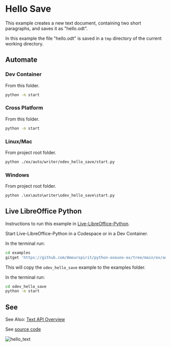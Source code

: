 # Hello Save

This example creates a new text document, containing two short paragraphs, and saves it as "hello.odt".

In this example the file "hello.odt" is saved in a `tmp` directory of the current working directory.

## Automate

### Dev Container

From this folder.

```sh
python -m start
```

### Cross Platform

From this folder.

```sh
python -m start
```

### Linux/Mac

From project root folder.

```sh
python ./ex/auto/writer/odev_hello_save/start.py
```

### Windows

From project root folder.

```ps
python .\ex\auto\writer\odev_hello_save\start.py
```

## Live LibreOffice Python

Instructions to run this example in [Live-LibreOffice-Python](https://github.com/Amourspirit/live-libreoffice-python).

Start Live-LibreOffice-Python in a Codespace or in a Dev Container.

In the terminal run:

```bash
cd examples
gitget 'https://github.com/Amourspirit/python-ooouno-ex/tree/main/ex/auto/writer/odev_hello_save'
```

This will copy the `odev_hello_save` example to the examples folder.

In the terminal run:

```bash
cd odev_hello_save
python -m start
```

## See

See Also: [Text API Overview]

See [source code](./start.py)

![hello_text](https://user-images.githubusercontent.com/4193389/181994435-9e57ae64-39c1-4ca1-8135-62ba2623a5a6.gif)

[Text API Overview]: https://python-ooo-dev-tools.readthedocs.io/en/latest/odev/part2/chapter05.html
